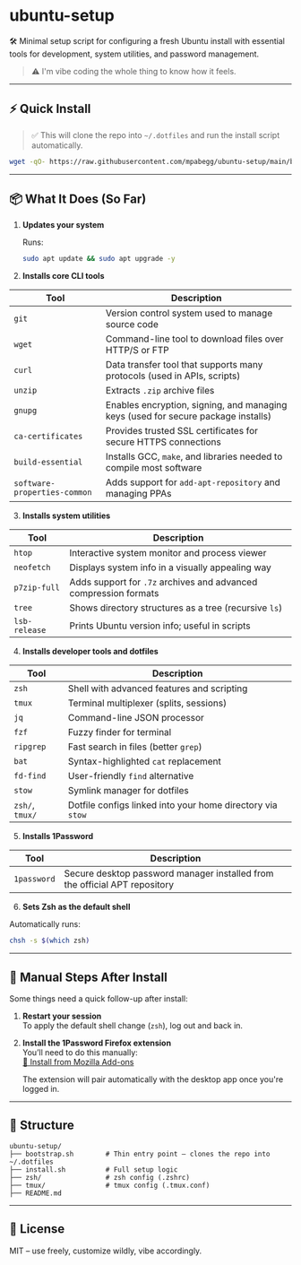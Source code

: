 # ubuntu-setup

🛠️ Minimal setup script for configuring a fresh Ubuntu install with essential tools for development, system utilities, and password management.

> ⚠️ I'm vibe coding the whole thing to know how it feels.

---

## ⚡ Quick Install

> ✅ This will clone the repo into `~/.dotfiles` and run the install script automatically.

```bash
wget -qO- https://raw.githubusercontent.com/mpabegg/ubuntu-setup/main/bootstrap.sh | bash
```

---

## 📦 What It Does (So Far)

1. **Updates your system**

   Runs:
   ```bash
   sudo apt update && sudo apt upgrade -y
   ```

2. **Installs core CLI tools**

| Tool                        | Description |
|-----------------------------|-------------|
| `git`                      | Version control system used to manage source code |
| `wget`                     | Command-line tool to download files over HTTP/S or FTP |
| `curl`                     | Data transfer tool that supports many protocols (used in APIs, scripts) |
| `unzip`                    | Extracts `.zip` archive files |
| `gnupg`                    | Enables encryption, signing, and managing keys (used for secure package installs) |
| `ca-certificates`          | Provides trusted SSL certificates for secure HTTPS connections |
| `build-essential`          | Installs GCC, `make`, and libraries needed to compile most software |
| `software-properties-common` | Adds support for `add-apt-repository` and managing PPAs |

3. **Installs system utilities**

| Tool         | Description |
|--------------|-------------|
| `htop`       | Interactive system monitor and process viewer |
| `neofetch`   | Displays system info in a visually appealing way |
| `p7zip-full` | Adds support for `.7z` archives and advanced compression formats |
| `tree`       | Shows directory structures as a tree (recursive `ls`) |
| `lsb-release`| Prints Ubuntu version info; useful in scripts |

4. **Installs developer tools and dotfiles**

| Tool       | Description |
|------------|-------------|
| `zsh`      | Shell with advanced features and scripting |
| `tmux`     | Terminal multiplexer (splits, sessions) |
| `jq`       | Command-line JSON processor |
| `fzf`      | Fuzzy finder for terminal |
| `ripgrep`  | Fast search in files (better `grep`) |
| `bat`      | Syntax-highlighted `cat` replacement |
| `fd-find`  | User-friendly `find` alternative |
| `stow`     | Symlink manager for dotfiles |
| `zsh/`, `tmux/` | Dotfile configs linked into your home directory via `stow` |

5. **Installs 1Password**

| Tool         | Description |
|--------------|-------------|
| `1password`  | Secure desktop password manager installed from the official APT repository |

6. **Sets Zsh as the default shell**

Automatically runs:

```bash
chsh -s $(which zsh)
```

---

## 🔧 Manual Steps After Install

Some things need a quick follow-up after install:

1. **Restart your session**  
   To apply the default shell change (`zsh`), log out and back in.

2. **Install the 1Password Firefox extension**  
   You’ll need to do this manually:  
   [🔗 Install from Mozilla Add-ons](https://addons.mozilla.org/firefox/addon/1password-x-password-manager/)

   The extension will pair automatically with the desktop app once you're logged in.

---

## 📁 Structure

```
ubuntu-setup/
├── bootstrap.sh        # Thin entry point — clones the repo into ~/.dotfiles
├── install.sh          # Full setup logic
├── zsh/                # zsh config (.zshrc)
├── tmux/               # tmux config (.tmux.conf)
├── README.md
```

---

## 📜 License

MIT – use freely, customize wildly, vibe accordingly.
